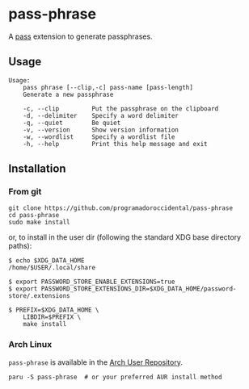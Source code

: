 # pass-phrase

A [pass](https://www.passwordstore.org/) extension to generate passphrases.

## Usage

```
Usage:
    pass phrase [--clip,-c] pass-name [pass-length]
	Generate a new passphrase 

    -c, --clip         Put the passphrase on the clipboard
    -d, --delimiter    Specify a word delimiter
    -q, --quiet        Be quiet
    -v, --version      Show version information
    -w, --wordlist     Specify a wordlist file
    -h, --help         Print this help message and exit
```

## Installation

### From git

```
git clone https://github.com/programadoroccidental/pass-phrase
cd pass-phrase
sudo make install
```

or, to install in the user dir (following the standard XDG base directory paths):

```
$ echo $XDG_DATA_HOME
/home/$USER/.local/share

$ export PASSWORD_STORE_ENABLE_EXTENSIONS=true
$ export PASSWORD_STORE_EXTENSIONS_DIR=$XDG_DATA_HOME/password-store/.extensions

$ PREFIX=$XDG_DATA_HOME \
    LIBDIR=$PREFIX \
    make install
```

### Arch Linux

`pass-phrase` is available in the [Arch User Repository](https://aur.archlinux.org).

```
paru -S pass-phrase  # or your preferred AUR install method
```
